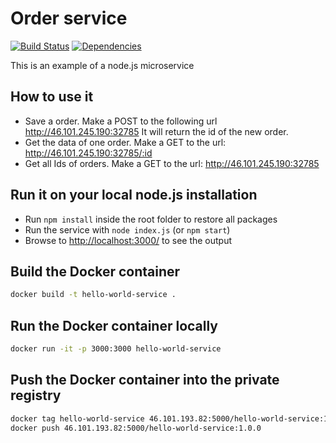 # Order service

[![Build Status](https://travis-ci.org/c24-microws-jan/c24-order-service.svg)](https://travis-ci.org/c24-microws-jan/c24-order-service)
[![Dependencies](https://david-dm.org/c24-microws-jan/c24-order-service.svg)](https://david-dm.org/badges/shields)

This is an example of a node.js microservice

## How to use it

* Save a order. Make a POST to the following url
http://46.101.245.190:32785
It will return the id of the new order.
* Get the data of one order. Make a GET to the url:
http://46.101.245.190:32785/:id
* Get all Ids of orders. Make a GET to the url:
http://46.101.245.190:32785

## Run it on your local node.js installation

* Run `npm install` inside the root folder to restore all packages
* Run the service with `node index.js` (or `npm start`)
* Browse to [http://localhost:3000/](http://localhost:3000/) to see the output

## Build the Docker container

~~~ sh
docker build -t hello-world-service .
~~~

## Run the Docker container locally

~~~ sh
docker run -it -p 3000:3000 hello-world-service
~~~

## Push the Docker container into the private registry

~~~ sh
docker tag hello-world-service 46.101.193.82:5000/hello-world-service:1.0.0
docker push 46.101.193.82:5000/hello-world-service:1.0.0

~~~
